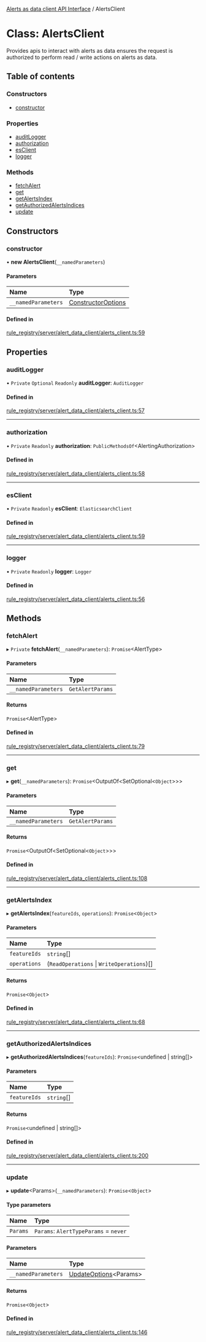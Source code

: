 [Alerts as data client API Interface](../alerts_client_api.md) / AlertsClient

# Class: AlertsClient

Provides apis to interact with alerts as data
ensures the request is authorized to perform read / write actions
on alerts as data.

## Table of contents

### Constructors

- [constructor](alertsclient.md#constructor)

### Properties

- [auditLogger](alertsclient.md#auditlogger)
- [authorization](alertsclient.md#authorization)
- [esClient](alertsclient.md#esclient)
- [logger](alertsclient.md#logger)

### Methods

- [fetchAlert](alertsclient.md#fetchalert)
- [get](alertsclient.md#get)
- [getAlertsIndex](alertsclient.md#getalertsindex)
- [getAuthorizedAlertsIndices](alertsclient.md#getauthorizedalertsindices)
- [update](alertsclient.md#update)

## Constructors

### constructor

• **new AlertsClient**(`__namedParameters`)

#### Parameters

| Name | Type |
| :------ | :------ |
| `__namedParameters` | [ConstructorOptions](../interfaces/constructoroptions.md) |

#### Defined in

[rule_registry/server/alert_data_client/alerts_client.ts:59](https://github.com/dhurley14/kibana/blob/d2173f5090e/x-pack/plugins/rule_registry/server/alert_data_client/alerts_client.ts#L59)

## Properties

### auditLogger

• `Private` `Optional` `Readonly` **auditLogger**: `AuditLogger`

#### Defined in

[rule_registry/server/alert_data_client/alerts_client.ts:57](https://github.com/dhurley14/kibana/blob/d2173f5090e/x-pack/plugins/rule_registry/server/alert_data_client/alerts_client.ts#L57)

___

### authorization

• `Private` `Readonly` **authorization**: `PublicMethodsOf`<AlertingAuthorization\>

#### Defined in

[rule_registry/server/alert_data_client/alerts_client.ts:58](https://github.com/dhurley14/kibana/blob/d2173f5090e/x-pack/plugins/rule_registry/server/alert_data_client/alerts_client.ts#L58)

___

### esClient

• `Private` `Readonly` **esClient**: `ElasticsearchClient`

#### Defined in

[rule_registry/server/alert_data_client/alerts_client.ts:59](https://github.com/dhurley14/kibana/blob/d2173f5090e/x-pack/plugins/rule_registry/server/alert_data_client/alerts_client.ts#L59)

___

### logger

• `Private` `Readonly` **logger**: `Logger`

#### Defined in

[rule_registry/server/alert_data_client/alerts_client.ts:56](https://github.com/dhurley14/kibana/blob/d2173f5090e/x-pack/plugins/rule_registry/server/alert_data_client/alerts_client.ts#L56)

## Methods

### fetchAlert

▸ `Private` **fetchAlert**(`__namedParameters`): `Promise`<AlertType\>

#### Parameters

| Name | Type |
| :------ | :------ |
| `__namedParameters` | `GetAlertParams` |

#### Returns

`Promise`<AlertType\>

#### Defined in

[rule_registry/server/alert_data_client/alerts_client.ts:79](https://github.com/dhurley14/kibana/blob/d2173f5090e/x-pack/plugins/rule_registry/server/alert_data_client/alerts_client.ts#L79)

___

### get

▸ **get**(`__namedParameters`): `Promise`<OutputOf<SetOptional<`Object`\>\>\>

#### Parameters

| Name | Type |
| :------ | :------ |
| `__namedParameters` | `GetAlertParams` |

#### Returns

`Promise`<OutputOf<SetOptional<`Object`\>\>\>

#### Defined in

[rule_registry/server/alert_data_client/alerts_client.ts:108](https://github.com/dhurley14/kibana/blob/d2173f5090e/x-pack/plugins/rule_registry/server/alert_data_client/alerts_client.ts#L108)

___

### getAlertsIndex

▸ **getAlertsIndex**(`featureIds`, `operations`): `Promise`<`Object`\>

#### Parameters

| Name | Type |
| :------ | :------ |
| `featureIds` | `string`[] |
| `operations` | (`ReadOperations` \| `WriteOperations`)[] |

#### Returns

`Promise`<`Object`\>

#### Defined in

[rule_registry/server/alert_data_client/alerts_client.ts:68](https://github.com/dhurley14/kibana/blob/d2173f5090e/x-pack/plugins/rule_registry/server/alert_data_client/alerts_client.ts#L68)

___

### getAuthorizedAlertsIndices

▸ **getAuthorizedAlertsIndices**(`featureIds`): `Promise`<undefined \| string[]\>

#### Parameters

| Name | Type |
| :------ | :------ |
| `featureIds` | `string`[] |

#### Returns

`Promise`<undefined \| string[]\>

#### Defined in

[rule_registry/server/alert_data_client/alerts_client.ts:200](https://github.com/dhurley14/kibana/blob/d2173f5090e/x-pack/plugins/rule_registry/server/alert_data_client/alerts_client.ts#L200)

___

### update

▸ **update**<Params\>(`__namedParameters`): `Promise`<`Object`\>

#### Type parameters

| Name | Type |
| :------ | :------ |
| `Params` | `Params`: `AlertTypeParams` = `never` |

#### Parameters

| Name | Type |
| :------ | :------ |
| `__namedParameters` | [UpdateOptions](../interfaces/updateoptions.md)<Params\> |

#### Returns

`Promise`<`Object`\>

#### Defined in

[rule_registry/server/alert_data_client/alerts_client.ts:146](https://github.com/dhurley14/kibana/blob/d2173f5090e/x-pack/plugins/rule_registry/server/alert_data_client/alerts_client.ts#L146)
